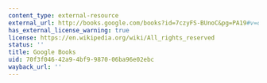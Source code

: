 ```yaml
---
content_type: external-resource
external_url: http://books.google.com/books?id=7czyFS-BUnoC&pg=PA19#v=onepage
has_external_license_warning: true
license: https://en.wikipedia.org/wiki/All_rights_reserved
status: ''
title: Google Books
uid: 70f3f046-42a9-4bf9-9870-06ba96e02ebc
wayback_url: ''
---
```

